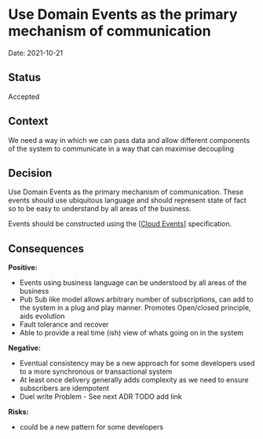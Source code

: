 # Use Domain Events as the primary mechanism of communication

Date: 2021-10-21

## Status

Accepted

## Context

We need a way in which we can pass data and allow different components of the system to communicate
in a way that can maximise decoupling

## Decision

Use Domain Events as the primary mechanism of communication. These events should use ubiquitous language and should represent state of fact so to be easy to understand 
by all areas of the business.

Events should be constructed using the [[Cloud Events](https://cloudevents.io)] specification. 

## Consequences

**Positive:**

* Events using business language can be understood by all areas of the business
* Pub Sub like model allows arbitrary number of subscriptions, can add to the system in a plug and play manner. Promotes Open/closed principle, aids evolution
* Fault tolerance and recover
* Able to provide a real time (ish) view of whats going on in the system

**Negative:**

* Eventual consistency may be a new approach for some developers used to a more synchronous or transactional system
* At least once delivery generally adds complexity as we need to ensure subscribers are idempotent
* Duel write Problem - See next ADR TODO add link

**Risks:**

* could be a new pattern for some developers
